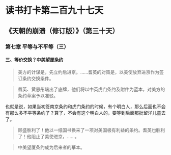 读书打卡第二百九十七天
===

《天朝的崩溃（修订版）》（第三十天）
---

### 第七章 平等与不平等（三）

#### 三、等价交换？中美望厦条约

> 美方的计谋是，先立约后进京。……耆英的对策是，以美使放弃进京作为签订条约交换条件。

> 耆英、黄恩彤端出了底牌，他们将以中英虎门条约及附件为蓝本，对美方的条约草案予以准驳。

也就是说，如果当初签南京条约和虎门条约的时候，有个明白人，那么后面也不会有那么多不平等条约了？算了，不会有这个明白人的，要等到后面那批留洋儿童去了。

> 顾盛胜利了！他以一纸国书换来了一项对美国极有利益的条约。耆英也胜利了！他阻止了美使进京，……。

> 中美望厦条约成为后来者的摹本。